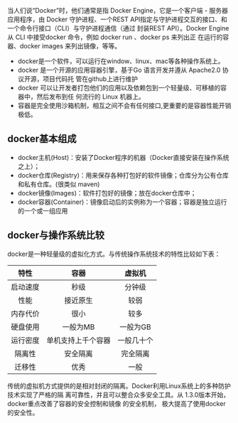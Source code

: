 当人们说“Docker”时，他们通常是指 Docker Engine，它是一个客户端 - 服务器应用程序，由 Docker
守护进程、一个REST API指定与守护进程交互的接口、和一个命令行接口（CLI）与守护进程通信（通过
封装REST API）。Docker Engine 从 CLI 中接受docker 命令，例如 docker run 、docker ps 来列出正
在运行的容器、docker images 来列出镜像，等等。
- docker是一个软件，可以运行在window、linux、mac等各种操作系统上。
- docker 是一个开源的应用容器引擎，基于Go 语言开发并遵从 Apache2.0 协议开源，项目代码托
管在github上进行维护
- docker 可以让开发者打包他们的应用以及依赖包到一个轻量级、可移植的容器中，然后发布到任
何流行的 Linux 机器上。
- 容器是完全使用沙箱机制，相互之间不会有任何接口,更重要的是容器性能开销极低。

## docker基本组成
- docker主机(Host)：安装了Docker程序的机器（Docker直接安装在操作系统之上）；
- docker仓库(Registry)：用来保存各种打包好的软件镜像；仓库分为公有仓库和私有仓库。(很类似
maven)
- docker镜像(Images)：软件打包好的镜像；放在docker仓库中；
- docker容器(Container)：镜像启动后的实例称为一个容器；容器是独立运行的一个或一组应用

## docker与操作系统比较
docker是一种轻量级的虚拟化方式。与传统操作系统技术的特性比较如下表：

| 特性 | 容器 | 虚拟机 |
| :----: | :--: | :----: |
|  启动速度    |  秒级    |   分钟级     |
|    性能  |  接近原生    |   较弱     |
|    内存代价  |   很小   |   较多     |
|    硬盘使用  | 一般为MB     |   一般为GB     |
|  运行密度    |    单机支持上千个容器  |   一般几十个     |
|  隔离性    |  安全隔离    |    完全隔离    |
|   迁移性   |  优秀    |   一般     |

传统的虚拟机方式提供的是相对封闭的隔离。Docker利用Linux系统上的多种防护技术实现了严格的隔
离可靠性，并且可以整合众多安全工具。从 1.3.0版本开始，docker重点改善了容器的安全控制和镜像
的安全机制， 极大提高了使用docker的安全性。



